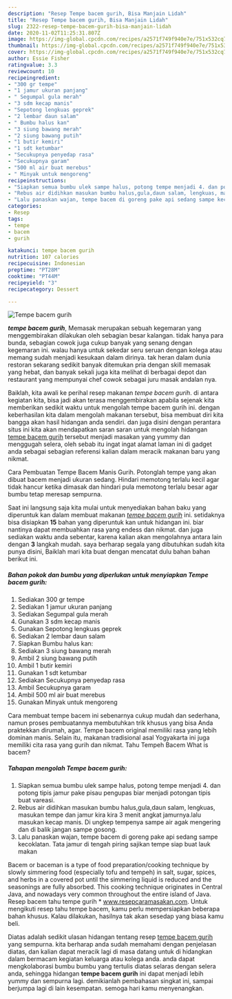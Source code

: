 ```yaml
---
description: "Resep Tempe bacem gurih, Bisa Manjain Lidah"
title: "Resep Tempe bacem gurih, Bisa Manjain Lidah"
slug: 2322-resep-tempe-bacem-gurih-bisa-manjain-lidah
date: 2020-11-02T11:25:31.807Z
image: https://img-global.cpcdn.com/recipes/a2571f749f940e7e/751x532cq70/tempe-bacem-gurih-foto-resep-utama.jpg
thumbnail: https://img-global.cpcdn.com/recipes/a2571f749f940e7e/751x532cq70/tempe-bacem-gurih-foto-resep-utama.jpg
cover: https://img-global.cpcdn.com/recipes/a2571f749f940e7e/751x532cq70/tempe-bacem-gurih-foto-resep-utama.jpg
author: Essie Fisher
ratingvalue: 3.3
reviewcount: 10
recipeingredient:
- "300 gr tempe"
- "1 jamur ukuran panjang"
- " Segumpal gula merah"
- "3 sdm kecap manis"
- "Sepotong lengkuas geprek"
- "2 lembar daun salam"
- " Bumbu halus kan"
- "3 siung bawang merah"
- "2 siung bawang putih"
- "1 butir kemiri"
- "1 sdt ketumbar"
- "Secukupnya penyedap rasa"
- "Secukupnya garam"
- "500 ml air buat merebus"
- " Minyak untuk mengoreng"
recipeinstructions:
- "Siapkan semua bumbu ulek sampe halus, potong tempe menjadi 4. dan potong tipis jamur pake pisau pengupas biar menjadi potongan tipis buat vareasi."
- "Rebus air didihkan masukan bumbu halus,gula,daun salam, lengkuas, masukan tempe dan jamur kira kira 3 menit angkat jamurnya.lalu masukan kecap manis. Di ungkep tempenya sampe air agak mengering dan di balik jangan sampe gosong."
- "Lalu panaskan wajan, tempe bacem di goreng pake api sedang sampe kecoklatan. Tata jamur di tengah piring sajikan tempe siap buat lauk makan"
categories:
- Resep
tags:
- tempe
- bacem
- gurih

katakunci: tempe bacem gurih 
nutrition: 107 calories
recipecuisine: Indonesian
preptime: "PT28M"
cooktime: "PT44M"
recipeyield: "3"
recipecategory: Dessert

---
```



![Tempe bacem gurih](https://img-global.cpcdn.com/recipes/a2571f749f940e7e/751x532cq70/tempe-bacem-gurih-foto-resep-utama.jpg)

<b><i>tempe bacem gurih</i></b>, Memasak merupakan sebuah kegemaran yang menggembirakan dilakukan oleh sebagian besar kalangan. tidak hanya para bunda, sebagian cowok juga cukup banyak yang senang dengan kegemaran ini. walau hanya untuk sekedar seru seruan dengan kolega atau memang sudah menjadi kesukaan dalam dirinya. tak heran dalam dunia restoran sekarang sedikit banyak ditemukan pria dengan skill memasak yang hebat, dan banyak sekali juga kita melihat di berbagai depot dan restaurant yang mempunyai chef cowok sebagai juru masak andalan nya.

Baiklah, kita awali ke perihal resep makanan <i>tempe bacem gurih</i>. di antara kegiatan kita, bisa jadi akan terasa menggembirakan apabila sejenak kita memberikan sedikit waktu untuk mengolah tempe bacem gurih ini. dengan keberhasilan kita dalam mengolah makanan tersebut, bisa membuat diri kita bangga akan hasil hidangan anda sendiri. dan juga disini dengan perantara situs ini kita akan mendapatkan saran saran untuk mengolah hidangan <u>tempe bacem gurih</u> tersebut menjadi masakan yang yummy dan menggugah selera, oleh sebab itu ingat ingat alamat laman ini di gadget anda sebagai sebagian referensi kalian dalam meracik makanan baru yang nikmat.

Cara Pembuatan Tempe Bacem Manis Gurih. Potonglah tempe yang akan dibuat bacem menjadi ukuran sedang. Hindari memotong terlalu kecil agar tidak hancur ketika dimasak dan hindari pula memotong terlalu besar agar bumbu tetap meresap sempurna.


Saat ini langsung saja kita mulai untuk menyediakan bahan baku yang diperuntuk kan dalam membuat makanan <u><i>tempe bacem gurih</i></u> ini. setidaknya bisa disiapkan <b>15</b> bahan yang diperuntuk kan untuk hidangan ini. biar nantinya dapat membuahkan rasa yang endess dan nikmat. dan juga sediakan waktu anda sebentar, karena kalian akan mengolahnya antara lain dengan <b>3</b> langkah mudah. saya berharap segala yang dibutuhkan sudah kita punya disini, Baiklah mari kita buat dengan mencatat dulu bahan bahan berikut ini.

<!--inarticleads1-->

##### Bahan pokok dan bumbu yang diperlukan untuk menyiapkan Tempe bacem gurih:

1. Sediakan 300 gr tempe
1. Sediakan 1 jamur ukuran panjang
1. Sediakan  Segumpal gula merah
1. Gunakan 3 sdm kecap manis
1. Gunakan Sepotong lengkuas geprek
1. Sediakan 2 lembar daun salam
1. Siapkan  Bumbu halus kan:
1. Sediakan 3 siung bawang merah
1. Ambil 2 siung bawang putih
1. Ambil 1 butir kemiri
1. Gunakan 1 sdt ketumbar
1. Sediakan Secukupnya penyedap rasa
1. Ambil Secukupnya garam
1. Ambil 500 ml air buat merebus
1. Gunakan  Minyak untuk mengoreng


Cara membuat tempe bacem ini sebenarnya cukup mudah dan sederhana, namun proses pembuatannya membutuhkan trik khusus yang bisa Anda praktekkan dirumah, agar. Tempe bacem original memiliki rasa yang lebih dominan manis. Selain itu, makanan tradisional asal Yogyakarta ini juga memiliki cita rasa yang gurih dan nikmat. Tahu Tempeh Bacem What is bacem? 

<!--inarticleads2-->

##### Tahapan mengolah Tempe bacem gurih:

1. Siapkan semua bumbu ulek sampe halus, potong tempe menjadi 4. dan potong tipis jamur pake pisau pengupas biar menjadi potongan tipis buat vareasi.
1. Rebus air didihkan masukan bumbu halus,gula,daun salam, lengkuas, masukan tempe dan jamur kira kira 3 menit angkat jamurnya.lalu masukan kecap manis. Di ungkep tempenya sampe air agak mengering dan di balik jangan sampe gosong.
1. Lalu panaskan wajan, tempe bacem di goreng pake api sedang sampe kecoklatan. Tata jamur di tengah piring sajikan tempe siap buat lauk makan


Bacem or baceman is a type of food preparation/cooking technique by slowly simmering food (especially tofu and tempeh) in salt, sugar, spices, and herbs in a covered pot until the simmering liquid is reduced and the seasonings are fully absorbed. This cooking technique originates in Central Java, and nowadays very common throughout the entire island of Java. Resep bacem tahu tempe gurih * www.resepcaramasakan.com. Untuk mengikuti resep tahu tempe bacem, kamu perlu mempersiapkan beberapa bahan khusus. Kalau dilakukan, hasilnya tak akan sesedap yang biasa kamu beli. 

Diatas adalah sedikit ulasan hidangan tentang resep <u>tempe bacem gurih</u> yang sempurna. kita berharap anda sudah memahami dengan penjelasan diatas, dan kalian dapat meracik lagi di masa datang untuk di hidangkan dalam bermacam kegiatan keluarga atau kolega anda. anda dapat mengkolaborasi bumbu bumbu yang tertulis diatas selaras dengan selera anda, sehingga hidangan <b>tempe bacem gurih</b> ini dapat menjadi lebih yummy dan sempurna lagi. demikianlah pembahasan singkat ini, sampai berjumpa lagi di lain kesempatan. semoga hari kamu menyenangkan.
